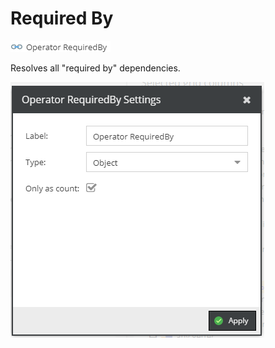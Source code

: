 # Required By

![Symbol](../../../img/gridconfig/operator_requiredby_symbol.png)

Resolves all "required by" dependencies.

![Sample](../../../img/gridconfig/operator_requiredby_sample.png)




